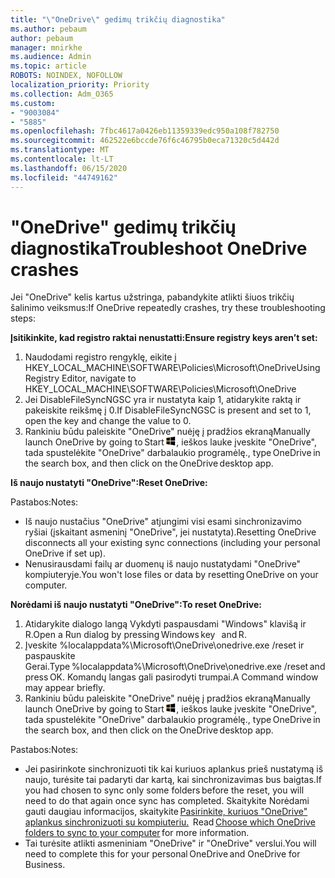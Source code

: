 ```yaml
---
title: "\"OneDrive\" gedimų trikčių diagnostika"
ms.author: pebaum
author: pebaum
manager: mnirkhe
ms.audience: Admin
ms.topic: article
ROBOTS: NOINDEX, NOFOLLOW
localization_priority: Priority
ms.collection: Adm_O365
ms.custom:
- "9003084"
- "5885"
ms.openlocfilehash: 7fbc4617a0426eb11359339edc950a108f782750
ms.sourcegitcommit: 462522e6bccde76f6c46795b0eca71320c5d442d
ms.translationtype: MT
ms.contentlocale: lt-LT
ms.lasthandoff: 06/15/2020
ms.locfileid: "44749162"
---
```

# <a name="troubleshoot-onedrive-crashes"></a><span data-ttu-id="2c4eb-102">"OneDrive" gedimų trikčių diagnostika</span><span class="sxs-lookup"><span data-stu-id="2c4eb-102">Troubleshoot OneDrive crashes</span></span>

<span data-ttu-id="2c4eb-103">Jei "OneDrive" kelis kartus užstringa, pabandykite atlikti šiuos trikčių šalinimo veiksmus:</span><span class="sxs-lookup"><span data-stu-id="2c4eb-103">If OneDrive repeatedly crashes, try these troubleshooting steps:</span></span>

<span data-ttu-id="2c4eb-104">**Įsitikinkite, kad registro raktai nenustatti:**</span><span class="sxs-lookup"><span data-stu-id="2c4eb-104">**Ensure registry keys aren’t set:**</span></span>

1. <span data-ttu-id="2c4eb-105">Naudodami registro rengyklę, eikite į HKEY_LOCAL_MACHINE\SOFTWARE\Policies\Microsoft\OneDrive</span><span class="sxs-lookup"><span data-stu-id="2c4eb-105">Using Registry Editor, navigate to HKEY_LOCAL_MACHINE\SOFTWARE\Policies\Microsoft\OneDrive</span></span>
2. <span data-ttu-id="2c4eb-106">Jei DisableFileSyncNGSC yra ir nustatyta kaip 1, atidarykite raktą ir pakeiskite reikšmę į 0.</span><span class="sxs-lookup"><span data-stu-id="2c4eb-106">If DisableFileSyncNGSC is present and set to 1, open the key and change the value to 0.</span></span>
3. <span data-ttu-id="2c4eb-107">Rankiniu būdu paleiskite "OneDrive" nuėję į pradžios ekraną</span><span class="sxs-lookup"><span data-stu-id="2c4eb-107">Manually launch OneDrive by going to Start</span></span> ![Paspauskite "Windows" klavišą](data:image/png;base64,iVBORw0KGgoAAAANSUhEUgAAABEAAAAOCAYAAADJ7fe0AAAAAXNSR0IArs4c6QAAAARnQU1BAACxjwv8YQUAAAAJcEhZcwAADsQAAA7EAZUrDhsAAADxSURBVDhPY/wPBAx4wR+Gd6/fM7x9/ZTh9ZuXDGdPnWE4tH0rw/UHDxlaVp9kCDCSYWABKfv35wfD+/cfGV4+fcLw5uVjhlOXzzFsX/qWYebmZAZPWWOGO2DD8ACQS9Y3e4Bcg4Y9/t94fPa/CoY4Aq8/+xik/T8TkEMxGDyGgANWwSqeobvbGSyAADIM3BwCDKXd3QyfoCLoQEGAA0xTxSWjsYMJwLHjkruU4UXSJ4YnT54x3Dh/luHmjfMMmw9wMjCDlRAGBDPgjy8fGT5//8rw9P4Thge3zzNcvXmDYevmfQzXb1xlmH/0ATADyjAAAKdWkD3ZSwNeAAAAAElFTkSuQmCC)<span data-ttu-id="2c4eb-109">, ieškos lauke įveskite "OneDrive", tada spustelėkite "OneDrive" darbalaukio programėlę.</span><span class="sxs-lookup"><span data-stu-id="2c4eb-109">, type OneDrive in the search box, and then click on the OneDrive desktop app.</span></span>

<span data-ttu-id="2c4eb-110">**Iš naujo nustatyti "OneDrive":**</span><span class="sxs-lookup"><span data-stu-id="2c4eb-110">**Reset OneDrive:**</span></span>

<span data-ttu-id="2c4eb-111">Pastabos:</span><span class="sxs-lookup"><span data-stu-id="2c4eb-111">Notes:</span></span>

- <span data-ttu-id="2c4eb-112">Iš naujo nustačius "OneDrive" atjungimi visi esami sinchronizavimo ryšiai (įskaitant asmeninį "OneDrive", jei nustatyta).</span><span class="sxs-lookup"><span data-stu-id="2c4eb-112">Resetting OneDrive disconnects all your existing sync connections (including your personal OneDrive if set up).</span></span>
- <span data-ttu-id="2c4eb-113">Nenusirausdami failų ar duomenų iš naujo nustatydami "OneDrive" kompiuteryje.</span><span class="sxs-lookup"><span data-stu-id="2c4eb-113">You won't lose files or data by resetting OneDrive on your computer.</span></span>

<span data-ttu-id="2c4eb-114">**Norėdami iš naujo nustatyti "OneDrive":**</span><span class="sxs-lookup"><span data-stu-id="2c4eb-114">**To reset OneDrive:**</span></span>

1. <span data-ttu-id="2c4eb-115">Atidarykite dialogo langą Vykdyti paspausdami "Windows" klavišą ir R.</span><span class="sxs-lookup"><span data-stu-id="2c4eb-115">Open a Run dialog by pressing Windows key    and R.</span></span>
2. <span data-ttu-id="2c4eb-116">Įveskite %localappdata%\Microsoft\OneDrive\onedrive.exe /reset ir paspauskite Gerai.</span><span class="sxs-lookup"><span data-stu-id="2c4eb-116">Type %localappdata%\Microsoft\OneDrive\onedrive.exe /reset and press OK.</span></span> <span data-ttu-id="2c4eb-117">Komandų langas gali pasirodyti trumpai.</span><span class="sxs-lookup"><span data-stu-id="2c4eb-117">A Command window may appear briefly.</span></span>
3. <span data-ttu-id="2c4eb-118">Rankiniu būdu paleiskite "OneDrive" nuėję į pradžios ekraną</span><span class="sxs-lookup"><span data-stu-id="2c4eb-118">Manually launch OneDrive by going to Start</span></span> ![Paspauskite "Windows" klavišą](data:image/png;base64,iVBORw0KGgoAAAANSUhEUgAAABEAAAAOCAYAAADJ7fe0AAAAAXNSR0IArs4c6QAAAARnQU1BAACxjwv8YQUAAAAJcEhZcwAADsQAAA7EAZUrDhsAAADxSURBVDhPY/wPBAx4wR+Gd6/fM7x9/ZTh9ZuXDGdPnWE4tH0rw/UHDxlaVp9kCDCSYWABKfv35wfD+/cfGV4+fcLw5uVjhlOXzzFsX/qWYebmZAZPWWOGO2DD8ACQS9Y3e4Bcg4Y9/t94fPa/CoY4Aq8/+xik/T8TkEMxGDyGgANWwSqeobvbGSyAADIM3BwCDKXd3QyfoCLoQEGAA0xTxSWjsYMJwLHjkruU4UXSJ4YnT54x3Dh/luHmjfMMmw9wMjCDlRAGBDPgjy8fGT5//8rw9P4Thge3zzNcvXmDYevmfQzXb1xlmH/0ATADyjAAAKdWkD3ZSwNeAAAAAElFTkSuQmCC)<span data-ttu-id="2c4eb-120">, ieškos lauke įveskite "OneDrive", tada spustelėkite "OneDrive" darbalaukio programėlę.</span><span class="sxs-lookup"><span data-stu-id="2c4eb-120">, type OneDrive in the search box, and then click on the OneDrive desktop app.</span></span>

<span data-ttu-id="2c4eb-121">Pastabos:</span><span class="sxs-lookup"><span data-stu-id="2c4eb-121">Notes:</span></span>

- <span data-ttu-id="2c4eb-122">Jei pasirinkote sinchronizuoti tik kai kuriuos aplankus prieš nustatymą iš naujo, turėsite tai padaryti dar kartą, kai sinchronizavimas bus baigtas.</span><span class="sxs-lookup"><span data-stu-id="2c4eb-122">If you had chosen to sync only some folders before the reset, you will need to do that again once sync has completed.</span></span> <span data-ttu-id="2c4eb-123">Skaitykite Norėdami gauti daugiau informacijos, skaitykite [Pasirinkite, kuriuos "OneDrive" aplankus sinchronizuoti su kompiuteriu.](https://support.office.com/article/98b8b011-8b94-419b-aa95-a14ff2415e85)  </span><span class="sxs-lookup"><span data-stu-id="2c4eb-123">Read [Choose which OneDrive folders to sync to your computer](https://support.office.com/article/98b8b011-8b94-419b-aa95-a14ff2415e85) for more information.</span></span>
- <span data-ttu-id="2c4eb-124">Tai turėsite atlikti asmeniniam "OneDrive" ir "OneDrive" verslui.</span><span class="sxs-lookup"><span data-stu-id="2c4eb-124">You will need to complete this for your personal OneDrive and OneDrive for Business.</span></span>